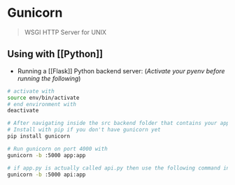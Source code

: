 # Gunicorn

> WSGI HTTP Server for UNIX

## Using with [[Python]]

- Running a [[Flask]] Python backend server: (*Activate your pyenv before running the following*)

```bash
# activate with 
source env/bin/activate
# end environment with
deactivate
```

```bash
# After navigating inside the src backend folder that contains your app.py file
# Install with pip if you don't have gunicorn yet
pip install gunicorn

# Run gunicorn on port 4000 with
gunicorn -b :5000 app:app

# if app.py is actually called api.py then use the following command instead
gunicorn -b :5000 api:app
```